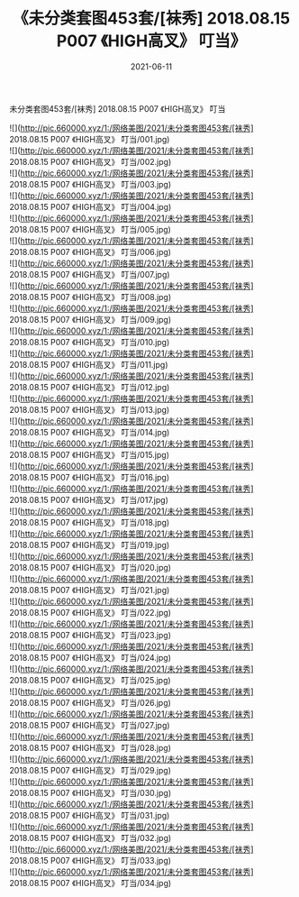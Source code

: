 ﻿---
layout: post
title:  《未分类套图453套/[袜秀] 2018.08.15 P007 《HIGH高叉》 叮当》
date:   2021-06-11
img: http://pic.660000.xyz/1:/网络美图/2021/未分类套图453套/[袜秀] 2018.08.15 P007 《HIGH高叉》 叮当/000.jpg
categories: [美女, 清纯, 唯美]
---

未分类套图453套/[袜秀] 2018.08.15 P007 《HIGH高叉》 叮当

 ![](http://pic.660000.xyz/1:/网络美图/2021/未分类套图453套/[袜秀] 2018.08.15 P007 《HIGH高叉》 叮当/001.jpg) <br>![](http://pic.660000.xyz/1:/网络美图/2021/未分类套图453套/[袜秀] 2018.08.15 P007 《HIGH高叉》 叮当/002.jpg) <br>![](http://pic.660000.xyz/1:/网络美图/2021/未分类套图453套/[袜秀] 2018.08.15 P007 《HIGH高叉》 叮当/003.jpg) <br>![](http://pic.660000.xyz/1:/网络美图/2021/未分类套图453套/[袜秀] 2018.08.15 P007 《HIGH高叉》 叮当/004.jpg) <br>![](http://pic.660000.xyz/1:/网络美图/2021/未分类套图453套/[袜秀] 2018.08.15 P007 《HIGH高叉》 叮当/005.jpg) <br>![](http://pic.660000.xyz/1:/网络美图/2021/未分类套图453套/[袜秀] 2018.08.15 P007 《HIGH高叉》 叮当/006.jpg) <br>![](http://pic.660000.xyz/1:/网络美图/2021/未分类套图453套/[袜秀] 2018.08.15 P007 《HIGH高叉》 叮当/007.jpg) <br>![](http://pic.660000.xyz/1:/网络美图/2021/未分类套图453套/[袜秀] 2018.08.15 P007 《HIGH高叉》 叮当/008.jpg) <br>![](http://pic.660000.xyz/1:/网络美图/2021/未分类套图453套/[袜秀] 2018.08.15 P007 《HIGH高叉》 叮当/009.jpg) <br>![](http://pic.660000.xyz/1:/网络美图/2021/未分类套图453套/[袜秀] 2018.08.15 P007 《HIGH高叉》 叮当/010.jpg) <br>![](http://pic.660000.xyz/1:/网络美图/2021/未分类套图453套/[袜秀] 2018.08.15 P007 《HIGH高叉》 叮当/011.jpg) <br>![](http://pic.660000.xyz/1:/网络美图/2021/未分类套图453套/[袜秀] 2018.08.15 P007 《HIGH高叉》 叮当/012.jpg) <br>![](http://pic.660000.xyz/1:/网络美图/2021/未分类套图453套/[袜秀] 2018.08.15 P007 《HIGH高叉》 叮当/013.jpg) <br>![](http://pic.660000.xyz/1:/网络美图/2021/未分类套图453套/[袜秀] 2018.08.15 P007 《HIGH高叉》 叮当/014.jpg) <br>![](http://pic.660000.xyz/1:/网络美图/2021/未分类套图453套/[袜秀] 2018.08.15 P007 《HIGH高叉》 叮当/015.jpg) <br>![](http://pic.660000.xyz/1:/网络美图/2021/未分类套图453套/[袜秀] 2018.08.15 P007 《HIGH高叉》 叮当/016.jpg) <br>![](http://pic.660000.xyz/1:/网络美图/2021/未分类套图453套/[袜秀] 2018.08.15 P007 《HIGH高叉》 叮当/017.jpg) <br>![](http://pic.660000.xyz/1:/网络美图/2021/未分类套图453套/[袜秀] 2018.08.15 P007 《HIGH高叉》 叮当/018.jpg) <br>![](http://pic.660000.xyz/1:/网络美图/2021/未分类套图453套/[袜秀] 2018.08.15 P007 《HIGH高叉》 叮当/019.jpg) <br>![](http://pic.660000.xyz/1:/网络美图/2021/未分类套图453套/[袜秀] 2018.08.15 P007 《HIGH高叉》 叮当/020.jpg) <br>![](http://pic.660000.xyz/1:/网络美图/2021/未分类套图453套/[袜秀] 2018.08.15 P007 《HIGH高叉》 叮当/021.jpg) <br>![](http://pic.660000.xyz/1:/网络美图/2021/未分类套图453套/[袜秀] 2018.08.15 P007 《HIGH高叉》 叮当/022.jpg) <br>![](http://pic.660000.xyz/1:/网络美图/2021/未分类套图453套/[袜秀] 2018.08.15 P007 《HIGH高叉》 叮当/023.jpg) <br>![](http://pic.660000.xyz/1:/网络美图/2021/未分类套图453套/[袜秀] 2018.08.15 P007 《HIGH高叉》 叮当/024.jpg) <br>![](http://pic.660000.xyz/1:/网络美图/2021/未分类套图453套/[袜秀] 2018.08.15 P007 《HIGH高叉》 叮当/025.jpg) <br>![](http://pic.660000.xyz/1:/网络美图/2021/未分类套图453套/[袜秀] 2018.08.15 P007 《HIGH高叉》 叮当/026.jpg) <br>![](http://pic.660000.xyz/1:/网络美图/2021/未分类套图453套/[袜秀] 2018.08.15 P007 《HIGH高叉》 叮当/027.jpg) <br>![](http://pic.660000.xyz/1:/网络美图/2021/未分类套图453套/[袜秀] 2018.08.15 P007 《HIGH高叉》 叮当/028.jpg) <br>![](http://pic.660000.xyz/1:/网络美图/2021/未分类套图453套/[袜秀] 2018.08.15 P007 《HIGH高叉》 叮当/029.jpg) <br>![](http://pic.660000.xyz/1:/网络美图/2021/未分类套图453套/[袜秀] 2018.08.15 P007 《HIGH高叉》 叮当/030.jpg) <br>![](http://pic.660000.xyz/1:/网络美图/2021/未分类套图453套/[袜秀] 2018.08.15 P007 《HIGH高叉》 叮当/031.jpg) <br>![](http://pic.660000.xyz/1:/网络美图/2021/未分类套图453套/[袜秀] 2018.08.15 P007 《HIGH高叉》 叮当/032.jpg) <br>![](http://pic.660000.xyz/1:/网络美图/2021/未分类套图453套/[袜秀] 2018.08.15 P007 《HIGH高叉》 叮当/033.jpg) <br>![](http://pic.660000.xyz/1:/网络美图/2021/未分类套图453套/[袜秀] 2018.08.15 P007 《HIGH高叉》 叮当/034.jpg) <br>